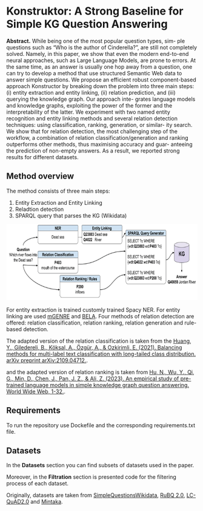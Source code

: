 # Konstruktor: A Strong Baseline for Simple KG Question Answering

**Abstract.** While being one of the most popular question types, sim-
ple questions such as “Who is the author of Cinderella?”, are still not
completely solved. Namely, in this paper, we show that even the modern
end-to-end neural approaches, such as Large Language Models, are prone
to errors. At the same time, as an answer is usually one hop away from a
question, one can try to develop a method that use structured Semantic
Web data to answer simple questions. We propose an efficient robust
component-based approach Konstructor by breaking down the problem
into three main steps: (i) entity extraction and entity linking, (ii) relation
prediction, and (iii) querying the knowledge graph. Our approach inte-
grates language models and knowledge graphs, exploiting the power of
the former and the interpretability of the latter. We experiment with two
named entity recognition and entity linking methods and several relation
detection techniques: using classification, ranking, generation, or similar-
ity search. We show that for relation detection, the most challenging step
of the workflow, a combination of relation classification/generation and
ranking outperforms other methods, thus maximising accuracy and guar-
anteeing the prediction of non-empty answers. As a result, we reported
strong results for different datasets.

## Method overview

The method consists of three main steps:

1) Entity Extraction and Entity Linking
2) Reladtion detection
3) SPARQL query that parses the KG (Wikidata)

<img src="KonstruKtor_scheme.png" alt="drawing" width="600" height ="200"/>

For entity extraction is trained customly trained Spacy NER.
For entity linking are used [mGENRE](https://github.com/facebookresearch/GENRE) and [BELA](https://github.com/facebookresearch/BELA).
Four methods of relation detection are offered: relation classification, relation ranking, relation generation and rule-based detection.

The adapted version of the relation classification is taken from the [Huang, Y., Giledereli, B., Köksal, A., Özgür, A., & Ozkirimli, E. (2021). Balancing methods for multi-label text classification with long-tailed class distribution. arXiv preprint arXiv:2109.04712.](https://github.com/Roche/BalancedLossNLP).

and the adapted version of relation ranking is taken from [Hu, N., Wu, Y., Qi, G., Min, D., Chen, J., Pan, J. Z., & Ali, Z. (2023). An empirical study of pre-trained language models in simple knowledge graph question answering. World Wide Web, 1-32.](https://github.com/HuuuNan/PLMs-in-Practical-KBQA).

## Requirements

To run the repository use Dockefile and the corresponding requirements.txt file.

## Datasets

In the **Datasets** section you can find subsets of datasets used in the paper.

Moreover, in the **Filtration** section is presented code for the filtering process of each dataset.

Originally, datasets are taken from [SimpleQuestionsWikidata](https://github.com/askplatypus/wikidata-simplequestions), [RuBQ 2.0](https://github.com/vladislavneon/RuBQ), [LC-QuAD2.0](https://github.com/AskNowQA/LC-QuAD2.0) and [Mintaka](https://github.com/amazon-science/mintaka).


